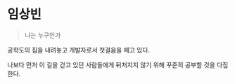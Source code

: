 # 임상빈

> 나는 누구인가

공학도의 짐을 내려놓고 개발자로서 첫걸음을 떼고 있다.

나보다 먼저 이 길을 걷고 있던 사람들에게 뒤처지지 않기 위해 꾸준히 공부할 것을 다짐한다.